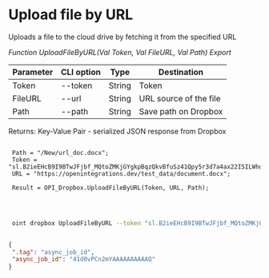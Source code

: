 ﻿---
sidebar_position: 5
---

# Upload file by URL
 Uploads a file to the cloud drive by fetching it from the specified URL


*Function UploadFileByURL(Val Token, Val FileURL, Val Path) Export*

 | Parameter | CLI option | Type | Destination |
 |-|-|-|-|
 | Token | --token | String | Token |
 | FileURL | --url | String | URL source of the file |
 | Path | --path | String | Save path on Dropbox |

 
 Returns: Key-Value Pair - serialized JSON response from Dropbox

```bsl title="Code example"
	
 Path = "/New/url_doc.docx"; 
 Token = "sl.B2ieEHcB9I9BTwJFjbf_MQtoZMKjGYgkpBqzQkvBfuSz41Qpy5r3d7a4ax22I5ILWhd9KLbN5L...";
 URL = "https://openintegrations.dev/test_data/document.docx";
 
 Result = OPI_Dropbox.UploadFileByURL(Token, URL, Path);

	
```

```sh title="CLI command example"
 
 oint dropbox UploadFileByURL --token "sl.B2ieEHcB9I9BTwJFjbf_MQtoZMKjGYgkpBqzQkvBfuSz41Qpy5r3d7a4ax22I5ILWhd9KLbN5L..." --url %url% --path %path%


```


```json title="Result"

{
 ".tag": "async_job_id",
 "async_job_id": "41d0vPCn2mYAAAAAAAAAAQ"
}

```
